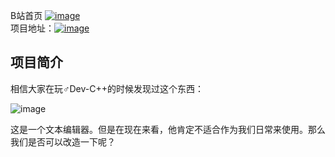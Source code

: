 B站首页 [![image](https://github.com/user-attachments/assets/d7850f9e-b91b-4c3f-8ab3-7f3acf2398e6)](https://space.bilibili.com/1512804294)  
项目地址：[![image](https://github.com/user-attachments/assets/57a7b7a7-0334-4173-9595-2ba8427980f3)](https://github.com/zmxmaigan/MDIEditor)

## 项目简介

相信大家在玩♂Dev-C++的时候发现过这个东西：

![image](https://github.com/user-attachments/assets/cb041dd9-cafd-4d33-b63b-119a780b3606)

这是一个文本编辑器。但是在现在来看，他肯定不适合作为我们日常来使用。那么我们是否可以改造一下呢？

